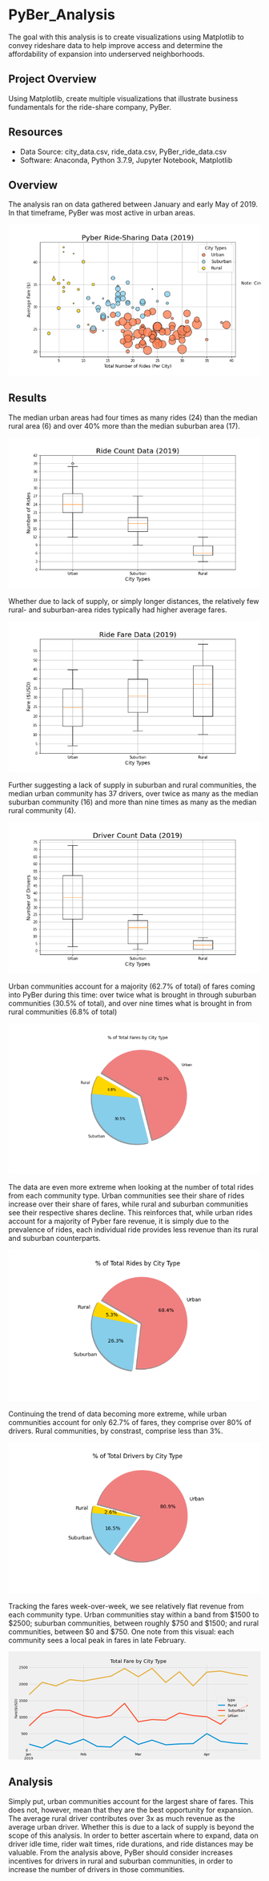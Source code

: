 # PyBer_Analysis
The goal with this analysis is to create visualizations using Matplotlib to convey rideshare data to help improve access and determine the affordability of expansion into underserved neighborhoods.

## Project Overview
Using Matplotlib, create multiple visualizations that illustrate business fundamentals for the ride-share company, PyBer.

## Resources
- Data Source: city_data.csv, ride_data.csv, PyBer_ride_data.csv
- Software: Anaconda, Python 3.7.9, Jupyter Notebook, Matplotlib

## Overview
The analysis ran on data gathered between January and early May of 2019. In that timeframe, PyBer was most active in urban areas.

![Fig1](Analysis/Fig1.png)

## Results

The median urban areas had four times as many rides (24) than the median rural area (6) and over 40% more than the median suburban area (17).

![Fig2](Analysis/Fig2.png)

Whether due to lack of supply, or simply longer distances, the relatively few rural- and suburban-area rides typically had higher average fares.

![Fig3](Analysis/Fig3.png)

Further suggesting a lack of supply in suburban and rural communities, the median urban community has 37 drivers, over twice as many as the median suburban community (16) and more than nine times as many as the median rural community (4).

![Fig4](Analysis/Fig4.png)


Urban communities account for a majority (62.7% of total) of fares coming into PyBer during this time: over twice what is brought in through suburban communities (30.5% of total), and over nine times what is brought in from rural communities (6.8% of total)

![Fig5](Analysis/Fig5.png)

The data are even more extreme when looking at the number of total rides from each community type. Urban communities see their share of rides increase over their share of fares, while rural and suburban communities see their respective shares decline. This reinforces that, while urban rides account for a majority of Pyber fare revenue, it is simply due to the prevalence of rides, each individual ride provides less revenue than its rural and suburban counterparts.

![Fig6](Analysis/Fig6.png)

Continuing the trend of data becoming more extreme, while urban communities account for only 62.7% of fares, they comprise over 80% of drivers. Rural communities, by constrast, comprise less than 3%. 

![Fig7](Analysis/Fig7.png)

Tracking the fares week-over-week, we see relatively flat revenue from each community type. Urban communities stay within a band from $1500 to $2500; suburban communities, between roughly $750 and $1500; and rural communities, between $0 and $750. One note from this visual: each community sees a local peak in fares in late February.

![PyBer_fare_summary](Analysis/PyBer_fare_summary.png)

## Analysis

Simply put, urban communities account for the largest share of fares. This does not, however, mean that they are the best opportunity for expansion. The average rural driver contributes over 3x as much revenue as the average urban driver. Whether this is due to a lack of supply is beyond the scope of this analysis. In order to better ascertain where to expand, data on driver idle time, rider wait times, ride durations, and ride distances may be valuable. From the analysis above, PyBer should consider increases incentives for drivers in rural and suburban communities, in order to increase the number of drivers in those communities.



